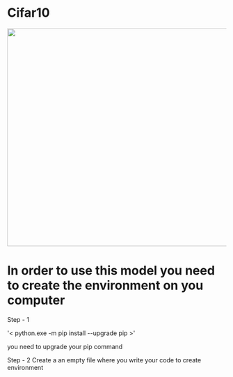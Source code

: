 # Cifar10
<img src="https://production-media.paperswithcode.com/datasets/4fdf2b82-2bc3-4f97-ba51-400322b228b1.png" width="700" height="500" />

# In order to use this model you need to create the environment on you computer
Step - 1
 
'< python.exe -m pip install --upgrade pip >'

you need to upgrade your pip command
 
Step - 2 
Create a an empty file where you write your code to create environment
